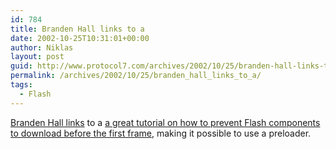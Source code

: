 ```yaml
---
id: 784
title: Branden Hall links to a
date: 2002-10-25T10:31:01+00:00
author: Niklas
layout: post
guid: http://www.protocol7.com/archives/2002/10/25/branden-hall-links-to-a/
permalink: /archives/2002/10/25/branden_hall_links_to_a/
tags:
  - Flash
---
```

<div class='microid-2da083a39e90453f817a0d616f91e41d2d82731b'>
  <p>
    <a href="http://www.waxpraxis.org/archives/000102.html">Branden Hall links</a> to a <a href="http://www.octaneinteractive.com/articles/preload/section1.html">a great tutorial on how to prevent Flash components to download before the first frame,</a> making it possible to use a preloader.
  </p>
</div>